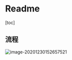 # Readme

[toc]



## 流程

![image-20201230152657521](https://i.loli.net/2020/12/30/7LJWARvc9PTkZSp.png)